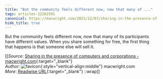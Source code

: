 ```yaml
---
title: "But the community feels different now, now that many of ..."
tags: articles-12262591
canonical: https://macwright.com/2021/12/07/sharing-in-the-presence-of-computers-and-corporations.html
hide_title: true
---
```


But the community feels different now, now that many of its participants have different values. When you share something for free, the first thing that happens is that someone else will sell it.


[[_Source_: [Sharing in the presence of computers and corporations - macwright.com](https://macwright.com/2021/12/07/sharing-in-the-presence-of-computers-and-corporations.html){:target="_blank"}<br>
_Author_: ![favicon](https://s2.googleusercontent.com/s2/favicons?domain=macwright.com){:style="vertical-align:middle"} macwright.com<br>
_More_: [Readwise URL](https://readwise.io/open/258240913){:target="_blank"}
::wrap]]